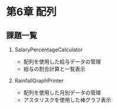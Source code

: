# 第6章 配列

## 課題一覧

1. SalaryPercentageCalculator
   - 配列を使用した給与データの管理
   - 給与の割合計算と一覧表示

2. RainfallGraphPrinter
   - 配列を使用した月別データの管理
   - アスタリスクを使用した棒グラフ表示
